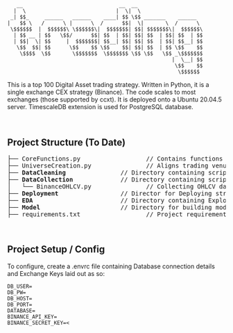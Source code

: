 # 
```
   __                               __  __                     
  |  \                             |  \|  \                    
 _| $$_     ______   ______    ____| $$ \$$ _______    ______  
|   $$ \   /      \ |      \  /      $$|  \|       \  /      \ 
 \$$$$$$  |  $$$$$$\ \$$$$$$\|  $$$$$$$| $$| $$$$$$$\|  $$$$$$\
  | $$ __ | $$   \$$/      $$| $$  | $$| $$| $$  | $$| $$  | $$
  | $$|  \| $$     |  $$$$$$$| $$__| $$| $$| $$  | $$| $$__| $$
   \$$  $$| $$      \$$    $$ \$$    $$| $$| $$  | $$ \$$    $$
    \$$$$  \$$       \$$$$$$$  \$$$$$$$ \$$ \$$   \$$ _\$$$$$$$
                                                     |  \__| $$
                                                      \$$    $$
                                                       \$$$$$$ 
```                                                       

This is a top 100 Digital Asset trading strategy. Written in Python, it is a single exchange CEX strategy (Binance). The code scales to most exchanges (those supported by ccxt). It is deployed onto a Ubuntu 20.04.5 server. TimescaleDB extension is used for PostgreSQL database.

<br />

## Project Structure (To Date)
<pre>
├── CoreFunctions.py                  // Contains functions used across scripts
├── UniverseCreation.py               // Aligns trading venues with coingecko top 100 
├── <b>DataCleaning</b>               // Directory containing scripts for cleaning data
├── <b>DataCollection</b>             // Directory containing scripts for collecting data
│   └── BinanceOHLCV.py               // Collecting OHLCV data from Binance 
├── <b>Deployment</b>                 // Director for Deploying strategy
├── <b>EDA</b>                        // Directory containing Exploratory Data Analysis 
├── <b>Model</b>                      // Directory for building models 
├── requirements.txt                  // Project requirements 
</pre>

<br />

## Project Setup / Config 

To configure, create a .envrc file containing Database connection details and Exchange Keys laid out as so:
```
DB_USER=
DB_PW=
DB_HOST=
DB_PORT=
DATABASE=
BINANCE_API_KEY=
BINANCE_SECRET_KEY=<
```




